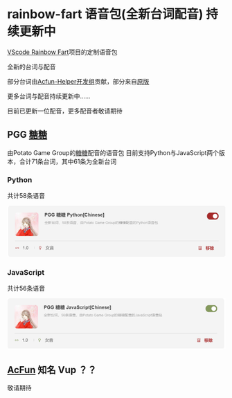 # rainbow-fart 语音包(全新台词配音) 持续更新中

[VScode Rainbow Fart](https://github.com/SaekiRaku/vscode-rainbow-fart)项目的定制语音包  

全新的台词与配音  

部分台词由[Acfun-Helper开发组](https://github.com/niuchaobo/acfun-helper/graphs/contributors)贡献，部分来自[原版](https://github.com/SaekiRaku/vscode-rainbow-fart/blob/4fd15dc870473f56d238005b36ad4b42521ac73c/src/built-in-voice-packages/built-in-voice-chinese/README.md)  

更多台词与配音持续更新中……  

目前已更新一位配音，更多配音者敬请期待  

## PGG [糖糖](./%E7%B3%96%E7%B3%96)

由Potato Game Group的[糖糖](https://github.com/Sharonring)配音的语音包
目前支持Python与JavaScript两个版本，合计71条台词，其中61条为全新台词 

### Python

共计58条语音

![](./image/Sharonring-Python.png)

### JavaScript

共计56条语音

![](./image/Sharonring-JavaScript.png)

## [AcFun](https://www.acfun.cn) 知名 Vup ？？

敬请期待
